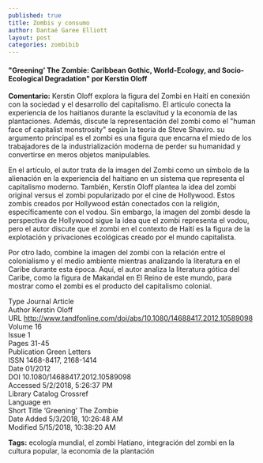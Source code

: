 ```yaml
---
published: true
title: Zombis y consumo
author: Dantaé Garee Elliott
layout: post
categories: zombibib
---
```


#### "Greening’ The Zombie: Caribbean Gothic, World-Ecology, and Socio-Ecological Degradation" por Kerstin Oloff 

**Comentario:** Kerstin Oloff explora la figura del Zombi en Haití en conexión con la sociedad y el desarrollo del capitalismo. El articulo conecta la experiencia de los haitianos durante la esclavitud y la economía de las plantaciones. Además, discute la representación del zombi como el "human face of capitalist monstrosity" según la teoria de Steve Shaviro. su argumento principal es el zombi es una figura que encarna el miedo de los trabajadores de la industrialización moderna de perder su humanidad y convertirse en meros objetos manipulables.

En el artículo, el autor trata de la imagen del Zombi como un símbolo de la alienación en la experiencia del haitiano en un sistema que representa el capitalismo moderno. También, Kerstin Oloff plantea la idea del zombi original versus el zombi popularizado por el cine de Hollywood. Estos zombis creados por Hollywood están conectados con la religión, específicamente con el vodou. Sin embargo, la imagen del zombi desde la perspectiva de Hollywood sigue la idea que el zombi representa el vodou, pero el autor discute que el zombi en el contexto de Haití es la figura de la explotación y privaciones ecológicas creado por el mundo capitalista.

Por otro lado, combine la imagen del zombi con la relación entre el colonialismo y el medio ambiente mientras analizando la literatura en el Caribe durante esta época. Aquí, el autor analiza la literatura gótica del Caribe, como la figura de Makandal en El Reino de este mundo, para mostrar como el zombi es el producto del capitalismo colonial.     

Type 	Journal Article  
Author 	Kerstin Oloff  
URL 	http://www.tandfonline.com/doi/abs/10.1080/14688417.2012.10589098  
Volume 	16  
Issue 	1  
Pages 	31-45  
Publication 	Green Letters  
ISSN 	1468-8417, 2168-1414  
Date 	01/2012  
DOI 	10.1080/14688417.2012.10589098  
Accessed 	5/2/2018, 5:26:37 PM  
Library Catalog 	Crossref  
Language 	en  
Short Title 	‘Greening’ The Zombie  
Date Added 	5/3/2018, 10:26:48 AM  
Modified 	5/15/2018, 10:38:20 AM  

**Tags:**
ecología mundial, el zombi Hatiano, integración del zombi en la cultura popular, la economía de la plantación 
